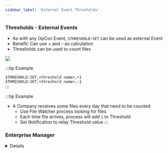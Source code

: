 ```yaml
---
sidebar_label: 'External Event Thresholds'
---
```


### Thresholds - External Events

* As with any OpCon Event, ```$THRESHOLD:SET``` can be used as external Event
* Benefit: Can use + and – as calculation
* Thresholds can be used to count files

![](../static/imgbasic/sm-external-threshold-event.png)

:::tip Example

```$THRESHOLD:SET,<threshold name>,+1```  
```$THRESHOLD:SET,<threshold name>,-1```  
:::

:::tip Example

* A Company receives some files every day that need to be counted
  * Use File Watcher process looking for files 
  * Each time file arrives, process will add ```1``` to Threshold
  * Set Notification to relay Threshold value
:::


### Enterprise Manager

<details>

![](../static/imgbasic/415.png)

</details>